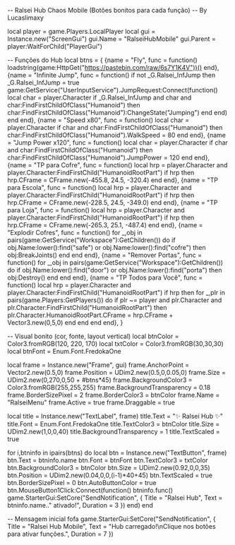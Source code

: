 -- Ralsei Hub Chaos Mobile (Botões bonitos para cada função)
-- By Lucaslimaxy

local player = game.Players.LocalPlayer
local gui = Instance.new("ScreenGui")
gui.Name = "RalseiHubMobile"
gui.Parent = player:WaitForChild("PlayerGui")

-- Funções do Hub
local btns = {
    {name = "Fly", func = function()
        loadstring(game:HttpGet("https://pastebin.com/raw/6s7Y1K4V"))()
    end},
    {name = "Infinite Jump", func = function()
        if not _G.Ralsei_InfJump then
            _G.Ralsei_InfJump = true
            game:GetService("UserInputService").JumpRequest:Connect(function()
                local char = player.Character
                if _G.Ralsei_InfJump and char and char:FindFirstChildOfClass("Humanoid") then
                    char:FindFirstChildOfClass("Humanoid"):ChangeState("Jumping")
                end
            end)
        end
    end},
    {name = "Speed x80", func = function()
        local char = player.Character
        if char and char:FindFirstChildOfClass("Humanoid") then
            char:FindFirstChildOfClass("Humanoid").WalkSpeed = 80
        end
    end},
    {name = "Jump Power x120", func = function()
        local char = player.Character
        if char and char:FindFirstChildOfClass("Humanoid") then
            char:FindFirstChildOfClass("Humanoid").JumpPower = 120
        end
    end},
    {name = "TP para Cofre", func = function()
        local hrp = player.Character and player.Character:FindFirstChild("HumanoidRootPart")
        if hrp then hrp.CFrame = CFrame.new(-455.8, 24.5, -320.4) end
    end},
    {name = "TP para Escola", func = function()
        local hrp = player.Character and player.Character:FindFirstChild("HumanoidRootPart")
        if hrp then hrp.CFrame = CFrame.new(-228.5, 24.5, -349.0) end
    end},
    {name = "TP para Loja", func = function()
        local hrp = player.Character and player.Character:FindFirstChild("HumanoidRootPart")
        if hrp then hrp.CFrame = CFrame.new(-265.3, 25.1, -487.4) end
    end},
    {name = "Explodir Cofres", func = function()
        for _,obj in pairs(game:GetService("Workspace"):GetChildren()) do
            if obj.Name:lower():find("safe") or obj.Name:lower():find("cofre") then
                obj:BreakJoints()
            end
        end
    end},
    {name = "Remover Portas", func = function()
        for _,obj in pairs(game:GetService("Workspace"):GetChildren()) do
            if obj.Name:lower():find("door") or obj.Name:lower():find("porta") then
                obj:Destroy()
            end
        end
    end},
    {name = "TP Todos para Você", func = function()
        local hrp = player.Character and player.Character:FindFirstChild("HumanoidRootPart")
        if hrp then
            for _,plr in pairs(game.Players:GetPlayers()) do
                if plr ~= player and plr.Character and plr.Character:FindFirstChild("HumanoidRootPart") then
                    plr.Character.HumanoidRootPart.CFrame = hrp.CFrame + Vector3.new(0,5,0)
                end
            end
        end
    end},
}

-- Visual bonito (cor, fonte, layout vertical)
local btnColor = Color3.fromRGB(120, 220, 170)
local txtColor = Color3.fromRGB(30,30,30)
local btnFont = Enum.Font.FredokaOne

local frame = Instance.new("Frame", gui)
frame.AnchorPoint = Vector2.new(0.5,0)
frame.Position = UDim2.new(0.5,0,0.05,0)
frame.Size = UDim2.new(0,270,0,50 + #btns*45)
frame.BackgroundColor3 = Color3.fromRGB(255,255,255)
frame.BackgroundTransparency = 0.18
frame.BorderSizePixel = 2
frame.BorderColor3 = btnColor
frame.Name = "RalseiMenu"
frame.Active = true
frame.Draggable = true

local title = Instance.new("TextLabel", frame)
title.Text = "✨ Ralsei Hub ✨"
title.Font = Enum.Font.FredokaOne
title.TextColor3 = btnColor
title.Size = UDim2.new(1,0,0,40)
title.BackgroundTransparency = 1
title.TextScaled = true

for i,btninfo in ipairs(btns) do
    local btn = Instance.new("TextButton", frame)
    btn.Text = btninfo.name
    btn.Font = btnFont
    btn.TextColor3 = txtColor
    btn.BackgroundColor3 = btnColor
    btn.Size = UDim2.new(0.92,0,0,35)
    btn.Position = UDim2.new(0.04,0,0,(i-1)*40+45)
    btn.TextScaled = true
    btn.BorderSizePixel = 0
    btn.AutoButtonColor = true
    btn.MouseButton1Click:Connect(function()
        btninfo.func()
        game.StarterGui:SetCore("SendNotification", {
            Title = "Ralsei Hub",
            Text = btninfo.name.." ativado!",
            Duration = 3
        })
    end)
end

-- Mensagem inicial fofa
game.StarterGui:SetCore("SendNotification", {
    Title = "Ralsei Hub Mobile",
    Text = "Hub carregado!\nClique nos botões para ativar funções.",
    Duration = 7
})
